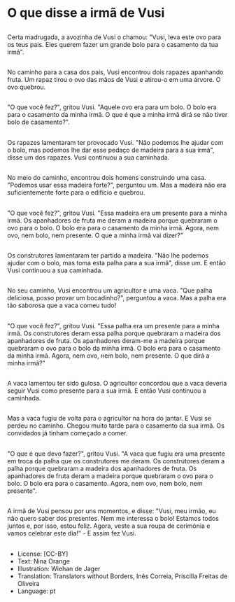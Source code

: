 # O que disse a irmã de Vusi

##
Certa madrugada, a avozinha de Vusi o chamou: "Vusi, leva este ovo para os teus pais. Eles querem fazer um grande bolo para o casamento da tua irmã".

##
No caminho para a casa dos pais, Vusi encontrou dois rapazes apanhando fruta. Um rapaz tirou o ovo das mãos de Vusi e atirou-o em uma árvore. O ovo quebrou.

##
"O que você fez?", gritou Vusi. "Aquele ovo era para um bolo. O bolo era para o casamento da minha irmã. O que é que a minha irmã dirá se não tiver bolo de casamento?".

##
Os rapazes lamentaram ter provocado Vusi. "Não podemos lhe ajudar com o bolo, mas podemos lhe dar esse pedaço de madeira para a sua irmã", disse um dos rapazes. Vusi continuou a sua caminhada.

##
No meio do caminho, encontrou dois homens construindo uma casa. "Podemos usar essa madeira forte?", perguntou um. Mas a madeira não era suficientemente forte para o edifício e quebrou.

##
"O que você fez?", gritou Vusi. "Essa madeira era um presente para a minha irmã. Os apanhadores de fruta me deram a madeira porque quebraram o ovo para o bolo. O bolo era para o casamento da minha irmã. Agora, nem ovo, nem bolo, nem presente. O que a minha irmã vai dizer?"

##
Os construtores lamentaram ter partido a madeira. "Não lhe podemos ajudar com o bolo, mas toma esta palha para a sua irmã", disse um. E então Vusi continuou a sua caminhada.

##
No seu caminho, Vusi encontrou um agricultor e uma vaca. "Que palha deliciosa, posso provar um bocadinho?", perguntou a vaca. Mas a palha era tão saborosa que a vaca comeu tudo!

##
"O que você fez?", gritou Vusi. "Essa palha era um presente para a minha irmã. Os construtores deram essa palha porque quebraram a madeira dos apanhadores de fruta. Os apanhadores deram-me a madeira porque quebraram o ovo para o bolo da minha irmã. O bolo era para o casamento da minha irmã. Agora, nem ovo, nem bolo, nem presente. O que dirá a minha irmã?"

##
A vaca lamentou ter sido gulosa. O agricultor concordou que a vaca deveria seguir Vusi como presente para a sua irmã. E então Vusi continuou a caminhada.

##
Mas a vaca fugiu de volta para o agricultor na hora do jantar. E Vusi se perdeu no caminho. Chegou muito tarde para o casamento da sua irmã. Os convidados já tinham começado a comer.

##
"O que é que devo fazer?", gritou Vusi. "A vaca que fugiu era uma presente em troca da palha que os construtores me deram. Os construtores deram a palha porque quebraram a madeira dos apanhadores de fruta. Os apanhadores de fruta deram a madeira porque quebraram o ovo para o bolo. O bolo era para o casamento. Agora, nem ovo, nem bolo, nem presente".

##
A irmã de Vusi pensou por uns momentos, e disse: "Vusi, meu irmão, eu não quero saber dos presentes. Nem me interessa o bolo! Estamos todos juntos e, por isso, estou feliz. Agora, veste a sua roupa de cerimónia e vamos celebrar este dia!" - E assim fez Vusi.

##
* License: [CC-BY]
* Text: Nina Orange
* Illustration: Wiehan de Jager
* Translation: Translators without Borders, Inês Correia, Priscilla Freitas de Oliveira
* Language: pt
